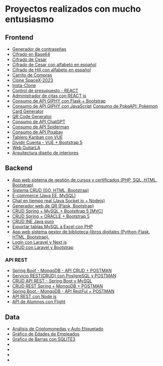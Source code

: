 #	Proyectos realizados con mucho entusiasmo

##	Frontend
*	 [Generador de contraseñas](https://github.com/mssj-11/Password_Generator-JS)
*	 [Cifrado en Base64](https://cifrado-en-base64.netlify.app/)
*	 [Cifrado de Cesar](https://cifrado-de-cesar.netlify.app/)
*	 [Cifrado de Cesar con alfabeto en español](https://cifrado-de-cesar-es.netlify.app/)
*	 [Cifrado de Hill con alfabeto en español](https://github.com/mssj-11/Cifrado-de-Hill-ES)
*	 [Carrito de Compras](https://github.com/mssj-11/Ecommerce_carrito_de_compras_js)
*	 [Clone SpaceX-2023]( https://github.com/mssj-11/clone-space2023)
*	 [Insta-Clone]( https://github.com/mssj-11/insta-clone)
*	 [Control de presupuesto - REACT]( https://github.com/mssj-11/control-presupuesto)
*	 [Administrador de citas con REACT js]( https://github.com/mssj-11/citas)
*	 [Consumo de API GIPHY con Flask + Bootstrap]( https://github.com/mssj-11/AppWeb_Flask_API-GIPHY)
*	 [Consumo de API GIPHY con JavaScript]( https://github.com/mssj-11/API-GIPHY_Js)
[Consumo de PokeAPI: Pokemon Card Generator]( https://github.com/mssj-11/Pokemon_Card-Generator)
*	 [QR Code Generator]( https://github.com/mssj-11/QR_Code_Generator)
*	 [Consumo de API ChatGPT](https://github.com/mssj-11/ChatIA)
*	 [Consumo de API Spiderman](https://github.com/mssj-11/Spiderman_API)
*	 [Consumo de API Pixabay](https://github.com/mssj-11/buscador_imagenes_react)
*	 [Tablero Kanban con VUE](https://github.com/mssj-11/tablero_kanban)
*	 [Dividir Cuenta - VUE + Bootstrap 5](https://github.com/mssj-11/dividir_cuenta)
*	 [Web GuitarLA]( https://github.com/mssj-11/Guitar_page)
*	 [Arquitectura diseño de interiores](https://github.com/mssj-11/Architecture-Interior-Design-Responsive_Website)


##	Backend
*	[App web sistema de gestión de cursos y certificados
(PHP, SQL, HTML, Bootstrap)](https://github.com/mssj-11/App_Cursos-Certificados)
*	 [Sistema CRUD (GO, HTML, Bootstrap)](https://github.com/mssj-11/CRUD_GO_MySql)
*	 [E-commerce (Java EE, MySQL)](https://github.com/mssj-11/Java-Ecommerce)
*	 [Chat en tiempo real (Java Socket io + Nodejs)](https://github.com/mssj-11/RealTimeChatApp_Java_-_NodeJs)
*	 [Generador web de QR (Flask, Bootstrap)](https://github.com/mssj-11/QR_Code_Generator)
*	 [CRUD Spring + MySQL + Bootsttrap 5 [MVC]]( https://github.com/mssj-11/spring-boot-crud-mysql-bootstrap)
*	 [CRUD Spring + ORACLE + Bootstrap 5](https://github.com/mssj-11/spring-boot-crud-oracle-bootstrap)
*	 [CRUD INE Java puro](https://github.com/mssj-11/CRUD_DNI_JAVA)
*	 [Exportar tablas MySQL a Excel con PHP]( https://github.com/mssj-11/ExportarTablas_a_Excel_PHP)
*	 [App web sistema gestor de biblioteca-libros digitales
(Python-Flask, HTML, Bootstrap).]()
*	 [Login con Laravel y Next js](https://github.com/mssj-11/login-laravel-nextjs-breeze)
*	 [CRUD con Laravel y Bootstrap](https://github.com/mssj-11/crud_tablas_relacionales)



###	API REST
*	 [Spring Boot - MongoDB - API CRUD + POSTMAN](https://github.com/mssj-11/spring-boot-mongodb-api-crud)
*	 [Servicio REST(CRUD) con PostgreSQL y POSTMAN](https://github.com/mssj-11/spring-boot-examplewebservice)
*	 [CRUD API REST - Spring Boot y MySQL](https://github.com/mssj-11/spring-boot-api-rest)
*	 [CRUD REST Spring + MongoDB + POSTMAN](https://github.com/mssj-11/spring-boot-mongodb-crud-api-rest)
*	 [Spring Boot - MongoDB - API RestFul + POSTMAN](https://github.com/mssj-11/spring-boot-mongodb-api-restful)
*	 [API REST con Node js](https://github.com/mssj-11/Node_js_API-REST_CRUD)
*	 [API de Alumnos con Flight](https://github.com/mssj-11/API_PHP_Alumnos)



##	Data
*	 [Análisis de Criptomonedas y Auto Etiquetado]( https://github.com/mssj-11/Cryptocurrency-Trading)
*	 [Gráfico de Edades de Empleados]( https://github.com/mssj-11/graficos_flask)
*	 [Grafico de Barras con SQLITE3](https://github.com/mssj-11/graficos_en_flask)
*	 []()
*	 []()
*	 []()
*	 []()



